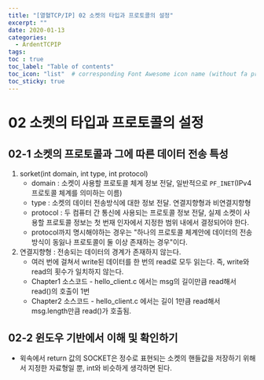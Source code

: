 ```yaml
---
title: "[열혈TCP/IP] 02 소켓의 타입과 프로토콜의 설정"
excerpt: ""
date: 2020-01-13
categories:
  - ArdentTCPIP
tags:
toc : true
toc_label: "Table of contents"
toc_icon: "list"  # corresponding Font Awesome icon name (without fa prefix)
toc_sticky: true
---
```


# 02 소켓의 타입과 프로토콜의 설정

## 02-1 소켓의 프로토콜과 그에 따른 데이터 전송 특성

1. sorket(int domain, int  type, int protocol)
    - domain : 소켓이 사용할 프로토콜 체계 정보 전달, 일반적으로 `PF_INET`(IPv4 프로토콜 체계를 의미하는 이름)
    - type : 소켓의 데이터 전송방식에 대한 정보 전달. 연결지향형과 비연결지향형
    - protocol : 두 컴퓨터 간 통신에 사용되는 프로토콜 정보 전달, 실제 소켓이 사용할 프로토콜 정보는 첫 번재 인자에서 지정한 범위 내에서 결정되어야 한다.
    - protocol까지 명시해야하는 경우는 "하나의 프로토콜 체계안에 데이터의 전송방식이 동잃나 프로토콜이 둘 이상 존재하는 경우"이다.
2. 연결지향형 : 전송되는 데이터의 경계가 존재하지 않는다.
    - 여러 번에 걸쳐서 write된 데이터를 한 번의 read로 모두 읽는다. 즉, write와 read의 횟수가 일치하지 않는다.
    - Chapter1 소스코드 - hello_client.c 에서는 msg의 길이만큼 read해서 read()의 호출이 1번
    - Chapter2 소스코드 - hello_client.c 에서는 길이 1만큼 read해서 msg.length만큼 read()가 호출됨.
    
## 02-2 윈도우 기반에서 이해 및 확인하기

- 윅속에서 return 값의 SOCKET은 정수로 표현되는 소켓의 핸들값을 저장하기 위해서 지정한 자료형일 뿐, int와 비슷하게 생각하면 된다.
